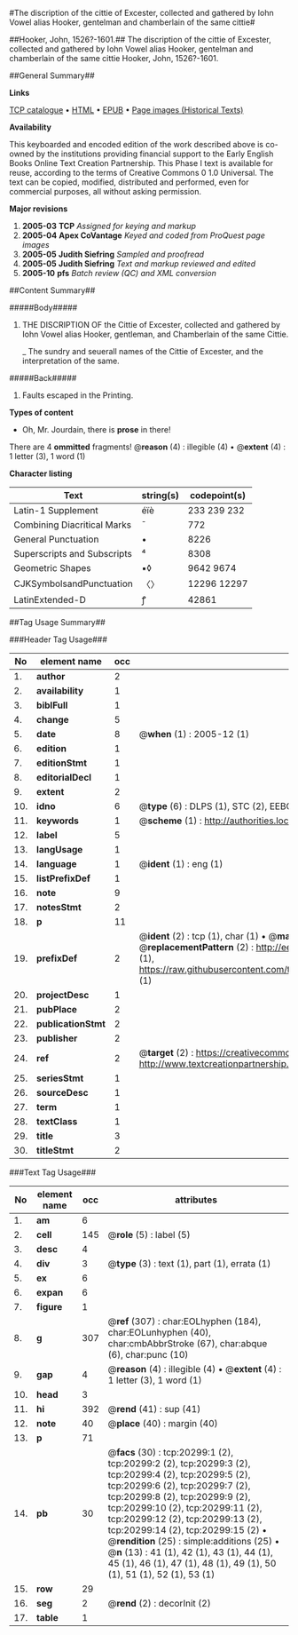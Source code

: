 #The discription of the cittie of Excester, collected and gathered by Iohn Vowel alias Hooker, gentelman and chamberlain of the same cittie#

##Hooker, John, 1526?-1601.##
The discription of the cittie of Excester, collected and gathered by Iohn Vowel alias Hooker, gentelman and chamberlain of the same cittie
Hooker, John, 1526?-1601.

##General Summary##

**Links**

[TCP catalogue](http://www.ota.ox.ac.uk/tcp/)  • 
[HTML](http://tei.it.ox.ac.uk/tcp/Texts-HTML/free/A14/A14574.html)  • 
[EPUB](http://tei.it.ox.ac.uk/tcp/Texts-EPUB/free/A14/A14574.epub) • 
[Page images (Historical Texts)](https://data.historicaltexts.jisc.ac.uk/view?pubId=eebo-99854845e&pageId=eebo-99854845e-20299-1)

**Availability**

This keyboarded and encoded edition of the
	       work described above is co-owned by the institutions
	       providing financial support to the Early English Books
	       Online Text Creation Partnership. This Phase I text is
	       available for reuse, according to the terms of Creative
	       Commons 0 1.0 Universal. The text can be copied,
	       modified, distributed and performed, even for
	       commercial purposes, all without asking permission.

**Major revisions**

1. __2005-03__ __TCP__ *Assigned for keying and markup*
1. __2005-04__ __Apex CoVantage__ *Keyed and coded from ProQuest page images*
1. __2005-05__ __Judith Siefring__ *Sampled and proofread*
1. __2005-05__ __Judith Siefring__ *Text and markup reviewed and edited*
1. __2005-10__ __pfs__ *Batch review (QC) and XML conversion*

##Content Summary##

#####Body#####

1. THE DISCRIPTION OF the Cittie of Excester, collected and gathered by Iohn Vowel alias Hooker, gentleman, and Chamberlain of the same Cittie.

    _ The sundry and seuerall names of the Cittie of Excester, and the interpretation of the same.

#####Back#####

1. Faults escaped in the Printing.

**Types of content**

  * Oh, Mr. Jourdain, there is **prose** in there!

There are 4 **ommitted** fragments! 
 @__reason__ (4) : illegible (4)  •  @__extent__ (4) : 1 letter (3), 1 word (1)

**Character listing**


|Text|string(s)|codepoint(s)|
|---|---|---|
|Latin-1 Supplement|éïè|233 239 232|
|Combining             Diacritical Marks|̄|772|
|General Punctuation|•|8226|
|Superscripts             and Subscripts|⁴|8308|
|Geometric Shapes|▪◊|9642 9674|
|CJKSymbolsandPunctuation|〈〉|12296 12297|
|LatinExtended-D|ꝭ|42861|

##Tag Usage Summary##

###Header Tag Usage###

|No|element name|occ|attributes|
|---|---|---|---|
|1.|__author__|2||
|2.|__availability__|1||
|3.|__biblFull__|1||
|4.|__change__|5||
|5.|__date__|8| @__when__ (1) : 2005-12 (1)|
|6.|__edition__|1||
|7.|__editionStmt__|1||
|8.|__editorialDecl__|1||
|9.|__extent__|2||
|10.|__idno__|6| @__type__ (6) : DLPS (1), STC (2), EEBO-CITATION (1), PROQUEST (1), VID (1)|
|11.|__keywords__|1| @__scheme__ (1) : http://authorities.loc.gov/ (1)|
|12.|__label__|5||
|13.|__langUsage__|1||
|14.|__language__|1| @__ident__ (1) : eng (1)|
|15.|__listPrefixDef__|1||
|16.|__note__|9||
|17.|__notesStmt__|2||
|18.|__p__|11||
|19.|__prefixDef__|2| @__ident__ (2) : tcp (1), char (1)  •  @__matchPattern__ (2) : ([0-9\-]+):([0-9IVX]+) (1), (.+) (1)  •  @__replacementPattern__ (2) : http://eebo.chadwyck.com/downloadtiff?vid=$1&page=$2 (1), https://raw.githubusercontent.com/textcreationpartnership/Texts/master/tcpchars.xml#$1 (1)|
|20.|__projectDesc__|1||
|21.|__pubPlace__|2||
|22.|__publicationStmt__|2||
|23.|__publisher__|2||
|24.|__ref__|2| @__target__ (2) : https://creativecommons.org/publicdomain/zero/1.0/ (1), http://www.textcreationpartnership.org/docs/. (1)|
|25.|__seriesStmt__|1||
|26.|__sourceDesc__|1||
|27.|__term__|1||
|28.|__textClass__|1||
|29.|__title__|3||
|30.|__titleStmt__|2||


###Text Tag Usage###

|No|element name|occ|attributes|
|---|---|---|---|
|1.|__am__|6||
|2.|__cell__|145| @__role__ (5) : label (5)|
|3.|__desc__|4||
|4.|__div__|3| @__type__ (3) : text (1), part (1), errata (1)|
|5.|__ex__|6||
|6.|__expan__|6||
|7.|__figure__|1||
|8.|__g__|307| @__ref__ (307) : char:EOLhyphen (184), char:EOLunhyphen (40), char:cmbAbbrStroke (67), char:abque (6), char:punc (10)|
|9.|__gap__|4| @__reason__ (4) : illegible (4)  •  @__extent__ (4) : 1 letter (3), 1 word (1)|
|10.|__head__|3||
|11.|__hi__|392| @__rend__ (41) : sup (41)|
|12.|__note__|40| @__place__ (40) : margin (40)|
|13.|__p__|71||
|14.|__pb__|30| @__facs__ (30) : tcp:20299:1 (2), tcp:20299:2 (2), tcp:20299:3 (2), tcp:20299:4 (2), tcp:20299:5 (2), tcp:20299:6 (2), tcp:20299:7 (2), tcp:20299:8 (2), tcp:20299:9 (2), tcp:20299:10 (2), tcp:20299:11 (2), tcp:20299:12 (2), tcp:20299:13 (2), tcp:20299:14 (2), tcp:20299:15 (2)  •  @__rendition__ (25) : simple:additions (25)  •  @__n__ (13) : 41 (1), 42 (1), 43 (1), 44 (1), 45 (1), 46 (1), 47 (1), 48 (1), 49 (1), 50 (1), 51 (1), 52 (1), 53 (1)|
|15.|__row__|29||
|16.|__seg__|2| @__rend__ (2) : decorInit (2)|
|17.|__table__|1||
